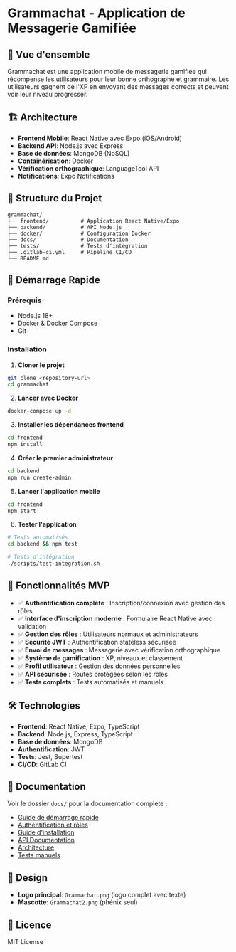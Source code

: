 # Grammachat - Application de Messagerie Gamifiée

## 🎯 Vue d'ensemble

Grammachat est une application mobile de messagerie gamifiée qui récompense les utilisateurs pour leur bonne orthographe et grammaire. Les utilisateurs gagnent de l'XP en envoyant des messages corrects et peuvent voir leur niveau progresser.

## 🏗️ Architecture

- **Frontend Mobile**: React Native avec Expo (iOS/Android)
- **Backend API**: Node.js avec Express
- **Base de données**: MongoDB (NoSQL)
- **Containérisation**: Docker
- **Vérification orthographique**: LanguageTool API
- **Notifications**: Expo Notifications

## 📁 Structure du Projet

```
grammachat/
├── frontend/          # Application React Native/Expo
├── backend/           # API Node.js
├── docker/            # Configuration Docker
├── docs/              # Documentation
├── tests/             # Tests d'intégration
├── .gitlab-ci.yml     # Pipeline CI/CD
└── README.md
```

## 🚀 Démarrage Rapide

### Prérequis
- Node.js 18+
- Docker & Docker Compose
- Git

### Installation

1. **Cloner le projet**
```bash
git clone <repository-url>
cd grammachat
```

2. **Lancer avec Docker**
```bash
docker-compose up -d
```

3. **Installer les dépendances frontend**
```bash
cd frontend
npm install
```

4. **Créer le premier administrateur**
```bash
cd backend
npm run create-admin
```

5. **Lancer l'application mobile**
```bash
cd frontend
npm start
```

6. **Tester l'application**
```bash
# Tests automatisés
cd backend && npm test

# Tests d'intégration
./scripts/test-integration.sh
```

## 📱 Fonctionnalités MVP

- ✅ **Authentification complète** : Inscription/connexion avec gestion des rôles
- ✅ **Interface d'inscription moderne** : Formulaire React Native avec validation
- ✅ **Gestion des rôles** : Utilisateurs normaux et administrateurs
- ✅ **Sécurité JWT** : Authentification stateless sécurisée
- ✅ **Envoi de messages** : Messagerie avec vérification orthographique
- ✅ **Système de gamification** : XP, niveaux et classement
- ✅ **Profil utilisateur** : Gestion des données personnelles
- ✅ **API sécurisée** : Routes protégées selon les rôles
- ✅ **Tests complets** : Tests automatisés et manuels

## 🛠️ Technologies

- **Frontend**: React Native, Expo, TypeScript
- **Backend**: Node.js, Express, TypeScript
- **Base de données**: MongoDB
- **Authentification**: JWT
- **Tests**: Jest, Supertest
- **CI/CD**: GitLab CI

## 📖 Documentation

Voir le dossier `docs/` pour la documentation complète :
- [Guide de démarrage rapide](docs/quick-start-guide.md)
- [Authentification et rôles](docs/authentication-and-roles.md)
- [Guide d'installation](docs/installation.md)
- [API Documentation](docs/api/README.md)
- [Architecture](docs/architecture.md)
- [Tests manuels](tests/manual/role-testing.md)

## 🎨 Design

- **Logo principal**: `Grammachat.png` (logo complet avec texte)
- **Mascotte**: `Grammachat2.png` (phénix seul)

## 📄 Licence

MIT License
